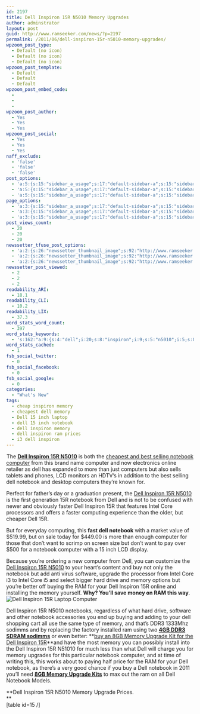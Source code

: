 ```yaml
---
id: 2197
title: Dell Inspiron 15R N5010 Memory Upgrades
author: adminstrator
layout: post
guid: http://www.ramseeker.com/news/?p=2197
permalink: /2011/06/dell-inspiron-15r-n5010-memory-upgrades/
wpzoom_post_type:
  - Default (no icon)
  - Default (no icon)
  - Default (no icon)
wpzoom_post_template:
  - Default
  - Default
  - Default
wpzoom_post_embed_code:
  - 
  - 
  - 
wpzoom_post_author:
  - Yes
  - Yes
  - Yes
wpzoom_post_social:
  - Yes
  - Yes
  - Yes
naff_exclude:
  - 'false'
  - 'false'
  - 'false'
post_options:
  - 'a:5:{s:15:"sidebar_a_usage";s:17:"default-sidebar-a";s:15:"sidebar_b_usage";s:17:"default-sidebar-b";s:9:"hwa_usage";s:17:"default-headerbar";s:8:"ad_above";s:0:"";s:8:"ad_below";s:0:"";}'
  - 'a:5:{s:15:"sidebar_a_usage";s:17:"default-sidebar-a";s:15:"sidebar_b_usage";s:17:"default-sidebar-b";s:9:"hwa_usage";s:17:"default-headerbar";s:8:"ad_above";s:0:"";s:8:"ad_below";s:0:"";}'
  - 'a:5:{s:15:"sidebar_a_usage";s:17:"default-sidebar-a";s:15:"sidebar_b_usage";s:17:"default-sidebar-b";s:9:"hwa_usage";s:17:"default-headerbar";s:8:"ad_above";s:0:"";s:8:"ad_below";s:0:"";}'
page_options:
  - 'a:3:{s:15:"sidebar_a_usage";s:17:"default-sidebar-a";s:15:"sidebar_b_usage";s:17:"default-sidebar-b";s:9:"hwa_usage";s:17:"default-headerbar";}'
  - 'a:3:{s:15:"sidebar_a_usage";s:17:"default-sidebar-a";s:15:"sidebar_b_usage";s:17:"default-sidebar-b";s:9:"hwa_usage";s:17:"default-headerbar";}'
  - 'a:3:{s:15:"sidebar_a_usage";s:17:"default-sidebar-a";s:15:"sidebar_b_usage";s:17:"default-sidebar-b";s:9:"hwa_usage";s:17:"default-headerbar";}'
post_views_count:
  - 20
  - 20
  - 20
newssetter_tfuse_post_options:
  - 'a:2:{s:26:"newssetter_thumbnail_image";s:92:"http://www.ramseeker.com/wp-content/uploads/2011/06/Screen-Shot-2012-12-10-at-3.25.59-PM.png";s:24:"newssetter_disable_image";s:4:"true";}'
  - 'a:2:{s:26:"newssetter_thumbnail_image";s:92:"http://www.ramseeker.com/wp-content/uploads/2011/06/Screen-Shot-2012-12-10-at-3.25.59-PM.png";s:24:"newssetter_disable_image";s:4:"true";}'
  - 'a:2:{s:26:"newssetter_thumbnail_image";s:92:"http://www.ramseeker.com/wp-content/uploads/2011/06/Screen-Shot-2012-12-10-at-3.25.59-PM.png";s:24:"newssetter_disable_image";s:4:"true";}'
newssetter_post_viewed:
  - 2
  - 2
  - 2
readability_ARI:
  - 18.1
readability_CLI:
  - 10.2
readability_LIX:
  - 37.3
word_stats_word_count:
  - 397
word_stats_keywords:
  - 's:162:"a:9:{s:4:"dell";i:20;s:8:"inspiron";i:9;s:5:"n5010";i:5;s:8:"notebook";i:11;s:8:"computer";i:6;s:5:"intel";i:3;s:4:"core";i:3;s:7:"upgrade";i:4;s:6:"memory";i:8;}";'
word_stats_cached:
  - 1
fsb_social_twitter:
  - 0
fsb_social_facebook:
  - 0
fsb_social_google:
  - 0
categories:
  - "What's New"
tags:
  - cheap inspiron memory
  - cheapest dell memory
  - Dell 15 inch laptop
  - dell 15 inch notebook
  - dell inspiron memory
  - dell inspiron ram prices
  - i3 dell inspiron
---
```

<img alt="" src="http://www.ftjcfx.com/image-1548159-10550055" width="1" height="1" border="0" />The **<a href="http://www.jdoqocy.com/click-1548159-10550055?url=http%3A%2F%2Flt.dell.com%2Flt%2Flt.aspx%3FACD%3D%25za-%25zp-%25zs%26AID%3D%25zp%26CID%3D24471%26LID%3D566643%26DGC%3DCJ%26DGSeg%3DDHS%26DURL%3DHTTP%3A%2F%2Fconfigure.us.dell.com%2Fdellstore%2Fconfig.aspx%3Foc%3Dfncor05%2526cs%3D19%2526c%3DUS%2526l%3DEN%2526m_29%3DFQ1O&cjsku=FNCOR05_1" target="_top">Dell Inspiron 15R N5010</a>** is both the [cheapest and best selling notebook computer][1] from this brand name computer and now electronics online retailer as dell has expanded to more than just computers but also sells tablets and phones, LCD monitors an HDTV&#8217;s in addition to the best selling dell notebook and desktop computers they&#8217;re known for.

<div style="float: right; margin-right: 5px;">
</div>

Perfect for father&#8217;s day or a graduation present, the <a href="http://www.jdoqocy.com/click-1548159-10550055?url=http%3A%2F%2Flt.dell.com%2Flt%2Flt.aspx%3FACD%3D%25za-%25zp-%25zs%26AID%3D%25zp%26CID%3D24471%26LID%3D566643%26DGC%3DCJ%26DGSeg%3DDHS%26DURL%3DHTTP%3A%2F%2Fconfigure.us.dell.com%2Fdellstore%2Fconfig.aspx%3Foc%3Dfncor05%2526cs%3D19%2526c%3DUS%2526l%3DEN%2526m_29%3DFQ1O&cjsku=FNCOR05_1" target="_top">Dell Inspiron 15R N5010</a> is the first generation 15R notebook from Dell and is not to be confused with newer and obviously faster Dell Inspiron 15R that features Intel Core processors and offers a faster computing experience than the older, but cheaper Dell 15R.

But for everyday computing, this **fast dell notebook** with a market value of $519.99, but on sale today for $449.00 is more than enough computer for those that don&#8217;t want to scrimp on screen size but don&#8217;t want to pay over $500 for a notebook computer with a 15 inch LCD display.

Because you&#8217;re ordering a new computer from Dell, you can customize the <a href="http://www.jdoqocy.com/click-1548159-10550055?url=http%3A%2F%2Flt.dell.com%2Flt%2Flt.aspx%3FACD%3D%25za-%25zp-%25zs%26AID%3D%25zp%26CID%3D24471%26LID%3D566643%26DGC%3DCJ%26DGSeg%3DDHS%26DURL%3DHTTP%3A%2F%2Fconfigure.us.dell.com%2Fdellstore%2Fconfig.aspx%3Foc%3Dfncor05%2526cs%3D19%2526c%3DUS%2526l%3DEN%2526m_29%3DFQ1O&cjsku=FNCOR05_1" target="_top">Dell Inspiron 15R N5010</a> to your heart&#8217;s content and buy not only the notebook but add anti virus software, upgrade the processor from Intel Core i3 to Intel Core i5 and select bigger hard drive and memory options but you&#8217;re better off buying the RAM for your Dell Inspiron 15R online and installing the memory yourself. **Why? You&#8217;ll save money on RAM this way**.<img alt="Dell Inspiron 15R Laptop Computer" src="http://i.dell.com/das/dih.ashx/314x314/images/global/products/314x314/inspiron-15r-right-black-alternate-314.jpg" border="0" />

Dell Inspiron 15R N5010 notebooks, regardless of what hard drive, software and other notebook accessories you end up buying and adding to your dell shopping cart all use the same type of memory, and that&#8217;s DDR3 1333Mhz sodimms and by replacing the factory installed ram using two **[4GB DDR3 SDRAM sodimms][2]** or even better: **[buy an 8GB Memory Upgrade Kit for the Dell Inspiron 15R][2]**and have the most memory you can possibly install into the Dell Inspiron 15R N51010 for much less than what Dell will charge you for memory upgrades for this particular notebook computer, and at time of writing this, this works about to paying half price for the RAM for your Dell notebook, as there&#8217;s a very good chance if you buy a Dell notebook in 2011 you&#8217;ll need **[8GB Memory Upgrade Kits][2]** to max out the ram on all Dell Notebook Models.

**Dell Inspiron 15R N5010 Memory Upgrade Prices.  
**  
[table id=15 /]

 [1]: http://www.ramseeker.com/best-2011-notebook-computer-brands/ "Best 2011 Notebook Computer Brands"
 [2]: http://www.dpbolvw.net/click-1548159-10273954?url=http%3A%2F%2Fwww.crucial.com%2Fstore%2Faffiliateredirect.asp%3Fimodule%3DCT51264BC1339%26aid%3D10273954%26cid%3D777292%26subid%3D890%26PRS%3Duscj&cjsku=CT51264BC1339